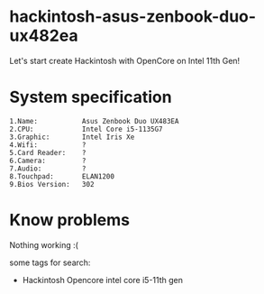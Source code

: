 # hackintosh-asus-zenbook-duo-ux482ea

Let's start create Hackintosh with OpenCore on Intel 11th Gen!

# System specification

    1.Name:           Asus Zenbook Duo UX483EA
    2.CPU:            Intel Core i5-1135G7
    3.Graphic:        Intel Iris Xe
    4.Wifi:           ? 
    5.Card Reader:    ?
    6.Camera:         ?
    7.Audio:          ?
    8.Touchpad:       ELAN1200
    9.Bios Version:   302

# Know problems

  Nothing working :(

some tags for search:

- Hackintosh Opencore intel core i5-11th gen 
